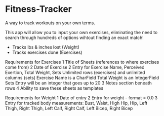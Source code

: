 # Fitness-Tracker
A way to track workouts on your own terms.

This app will allow you to input your own exercises, eliminating the need to search through hundreds of options wihtout finding an exact match!

- Tracks lbs & inches lost (Weight)
- Tracks exercises done (Exercises)

Requirements for Exercises
1 Title of Sheets (references to where exercises come from)
2 Date of Exercise
2 Entry for Exercise Name, Perceived Exertion, Total Weight, Sets
        Unlimited rows (exercises) and unlimited columns (sets)
        Exercise Name is a CharField
        Total Weight is an IntegerField
        Sets Entry will be an integer that goes up to 20
3 Notes section beneath rows
4 Ability to save these sheets as templates


Requirements for Weight
1 Date of entry
2 Entry for weight - format = 0.0
3 Entry for tracked body measurements:
        Bust, Waist, High Hip, Hip, Left Thigh, Right Thigh, Left Calf, Right Calf, Left Bicep, Right Bicep
